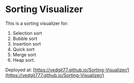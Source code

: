 # Sorting Visualizer

This is a sorting visualizer for:
1. Selection sort
2. Bubble sort
3. Insertion sort
4. Quick sort
5. Merge sort
6. Heap sort.

Deployed at: [https://vedgit77.github.io/Sorting-Visualizer/](https://vedgit777.github.io/Sorting-Visualizer/)




